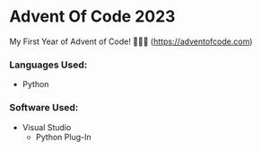 # Advent Of Code 2023
My First Year of Advent of Code! 🎄🎅🏻
(https://adventofcode.com)

### Languages Used:
- Python

### Software Used:
- Visual Studio
  - Python Plug-In
 
